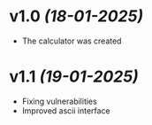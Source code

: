# v1.0 *(18-01-2025)*
 * The calculator was created
# v1.1 *(19-01-2025)*
 * Fixing vulnerabilities
 * Improved ascii interface
